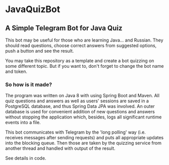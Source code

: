 # JavaQuizBot

## A Simple Telegram Bot for Java Quiz

This bot may be useful for those who are learning Java... and Russian.
They should read questions, choose correct answers from suggested options,
push a button and see the result.

You may take this repository as a template and create a bot quizzing on some different topic.
But if you want to, don't forget to change the bot name and token.  

### So how is it made?

The program was written on Java 8 with using Spring Boot and Maven.
All quiz questions and answers as well as users' sessions are saved in a PostgreSQL database,
and thus Spring Data JPA was involved.
An outer database is used for convenient addition of new questions and answers without stopping
the application which, besides, logs all significant runtime events into a file.

This bot communicates with Telegram by the 'long polling' way
(i.e. receives messages after sending requests) and puts all appropriate updates into the blocking queue.
Then those are taken by the quizzing service from another thread and handled with output of the result.

See details in code.
